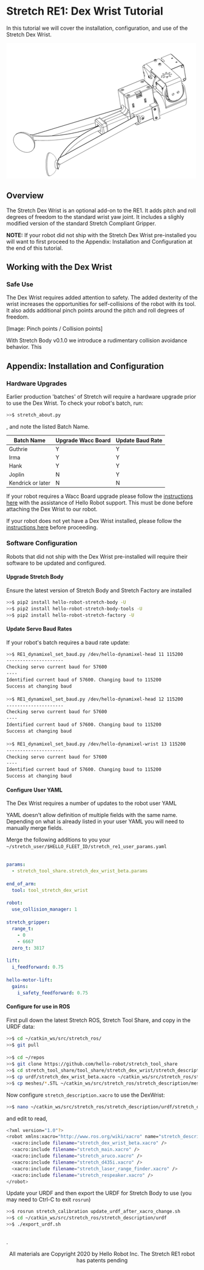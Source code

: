 # Stretch RE1: Dex Wrist Tutorial

In this tutorial we will cover the installation, configuration, and use of the Stretch Dex Wrist.

![](./images/dex_wrist_A.png)



## Overview

The Stretch Dex Wrist is an optional add-on to the RE1. It adds pitch and roll degrees of freedom to the standard wrist yaw joint. It includes a slighly modified version of the standard Stretch Compliant Gripper. 

**NOTE:** If your robot did not ship with the Stretch Dex Wrist pre-installed you will want to first proceed to the Appendix: Installation and Configuration at the end of this tutorial. 

## Working with the Dex Wrist

### Safe Use

The Dex Wrist requires added attention to safety. The added dexterity of the wrist increases the opportunities for self-collisions of the robot with its tool. It also adds additional pinch points around the pitch and roll degrees of freedom.

[Image: Pinch points / Collision points]

With Stretch Body v0.1.0 we introduce a rudimentary collision avoidance behavior. This

## Appendix: Installation and Configuration

### Hardware Upgrades

Earlier production 'batches' of Stretch will require a hardware upgrade prior to use the Dex Wrist. To check your robot's batch, run:

```bash
>>$ stretch_about.py
```

, and note the listed Batch Name.

| Batch Name        | Upgrade Wacc Board | Update Baud Rate |
| ----------------- | ------------------ | ---------------- |
| Guthrie           | Y                  | Y                |
| Irma              | Y                  | Y                |
| Hank              | Y                  | Y                |
| Joplin            | N                  | Y                |
| Kendrick or later | N                  | N                |

If your robot requires a Wacc Board upgrade please follow the [instructions here](https://github.com/hello-robot/stretch_factory/tree/master/updates/013_WACC_INSTALL) with the assistance of Hello Robot support. This must be done before attaching the Dex Wrist to our robot.

If your robot does not yet have a Dex Wrist installed, please follow the [instructions here](https://github.com/hello-robot/stretch_factory/blob/master/updates/015_DEX_WRIST/README.md) before proceeding.

### Software Configuration

Robots that did not ship with the Dex Wrist pre-installed will require their software to be updated and configured.

#### Upgrade Stretch Body

Ensure the latest version of Stretch Body and Stretch Factory are installed

```bash
>>$ pip2 install hello-robot-stretch-body -U
>>$ pip2 install hello-robot-stretch-body-tools -U
>>$ pip2 install hello-robot-stretch-factory -U
```

#### Update Servo Baud Rates

If your robot's batch requires a baud rate update:

```bash
>>$ RE1_dynamixel_set_baud.py /dev/hello-dynamixel-head 11 115200
---------------------
Checking servo current baud for 57600
----
Identified current baud of 57600. Changing baud to 115200
Success at changing baud

>>$ RE1_dynamixel_set_baud.py /dev/hello-dynamixel-head 12 115200
---------------------
Checking servo current baud for 57600
----
Identified current baud of 57600. Changing baud to 115200
Success at changing baud

>>$ RE1_dynamixel_set_baud.py /dev/hello-dynamixel-wrist 13 115200
---------------------
Checking servo current baud for 57600
----
Identified current baud of 57600. Changing baud to 115200
Success at changing baud
```

#### Configure User YAML

The Dex Wrist requires a number of updates to the robot user YAML

YAML doesn't allow definition of multiple fields with the same name. Depending on what is already listed in your user YAML you will need to manually merge fields. 

Merge the following additions to you your  `~/stretch_user/$HELLO_FLEET_ID/stretch_re1_user_params.yaml`

```yaml

params:
  - stretch_tool_share.stretch_dex_wrist_beta.params

end_of_arm:
  tool: tool_stretch_dex_wrist

robot:
  use_collision_manager: 1

stretch_gripper:
  range_t:
    - 0
    - 6667
  zero_t: 3817

lift:
  i_feedforward: 0.75

hello-motor-lift:
  gains:
    i_safety_feedforward: 0.75

```

#### Configure for use in ROS

First pull down the latest Stretch ROS, Stretch Tool Share, and copy in the URDF data:

```bash
>>$ cd ~/catkin_ws/src/stretch_ros/
>>$ git pull

>>$ cd ~/repos
>>$ git clone https://github.com/hello-robot/stretch_tool_share
>>$ cd stretch_tool_share/tool_share/stretch_dex_wrist/stretch_description
>>$ cp urdf/stretch_dex_wrist_beta.xacro ~/catkin_ws/src/stretch_ros/stretch_description/urdf
>>$ cp meshes/*.STL ~/catkin_ws/src/stretch_ros/stretch_description/meshes
```

Now configure `stretch_description.xacro` to use the DexWrist:

```bash
>>$ nano ~/catkin_ws/src/stretch_ros/stretch_description/urdf/stretch_description.xacro
```

 and edit to read,

```bash
<?xml version="1.0"?>
<robot xmlns:xacro="http://www.ros.org/wiki/xacro" name="stretch_description">
  <xacro:include filename="stretch_dex_wrist_beta.xacro" />
  <xacro:include filename="stretch_main.xacro" />
  <xacro:include filename="stretch_aruco.xacro" />
  <xacro:include filename="stretch_d435i.xacro" />
  <xacro:include filename="stretch_laser_range_finder.xacro" />
  <xacro:include filename="stretch_respeaker.xacro" />
</robot>
```

Update your URDF and then export the URDF for Stretch Body to use  (you may need to Ctrl-C to exit `rosrun`)

```bash
>>$ rosrun stretch_calibration update_urdf_after_xacro_change.sh
>>$ cd ~/catkin_ws/src/stretch_ros/stretch_description/urdf
>>$ ./export_urdf.sh
```

## 

.<div align="center"> All materials are Copyright 2020 by Hello Robot Inc. The Stretch RE1 robot has patents pending</div>
